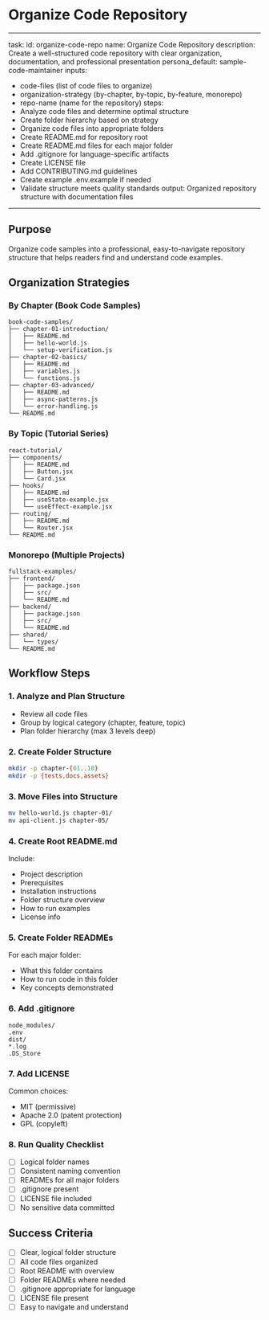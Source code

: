 <!-- Powered by BMAD™ Core -->

# Organize Code Repository

---

task:
id: organize-code-repo
name: Organize Code Repository
description: Create a well-structured code repository with clear organization, documentation, and professional presentation
persona_default: sample-code-maintainer
inputs:

- code-files (list of code files to organize)
- organization-strategy (by-chapter, by-topic, by-feature, monorepo)
- repo-name (name for the repository)
  steps:
- Analyze code files and determine optimal structure
- Create folder hierarchy based on strategy
- Organize code files into appropriate folders
- Create README.md for repository root
- Create README.md files for each major folder
- Add .gitignore for language-specific artifacts
- Create LICENSE file
- Add CONTRIBUTING.md guidelines
- Create example .env.example if needed
- Validate structure meets quality standards
  output: Organized repository structure with documentation files

---

## Purpose

Organize code samples into a professional, easy-to-navigate repository structure that helps readers find and understand code examples.

## Organization Strategies

### By Chapter (Book Code Samples)

```
book-code-samples/
├── chapter-01-introduction/
│   ├── README.md
│   ├── hello-world.js
│   └── setup-verification.js
├── chapter-02-basics/
│   ├── README.md
│   ├── variables.js
│   └── functions.js
├── chapter-03-advanced/
│   ├── README.md
│   ├── async-patterns.js
│   └── error-handling.js
└── README.md
```

### By Topic (Tutorial Series)

```
react-tutorial/
├── components/
│   ├── README.md
│   ├── Button.jsx
│   └── Card.jsx
├── hooks/
│   ├── README.md
│   ├── useState-example.jsx
│   └── useEffect-example.jsx
├── routing/
│   ├── README.md
│   └── Router.jsx
└── README.md
```

### Monorepo (Multiple Projects)

```
fullstack-examples/
├── frontend/
│   ├── package.json
│   ├── src/
│   └── README.md
├── backend/
│   ├── package.json
│   ├── src/
│   └── README.md
├── shared/
│   └── types/
└── README.md
```

## Workflow Steps

### 1. Analyze and Plan Structure

- Review all code files
- Group by logical category (chapter, feature, topic)
- Plan folder hierarchy (max 3 levels deep)

### 2. Create Folder Structure

```bash
mkdir -p chapter-{01..10}
mkdir -p {tests,docs,assets}
```

### 3. Move Files into Structure

```bash
mv hello-world.js chapter-01/
mv api-client.js chapter-05/
```

### 4. Create Root README.md

Include:

- Project description
- Prerequisites
- Installation instructions
- Folder structure overview
- How to run examples
- License info

### 5. Create Folder READMEs

For each major folder:

- What this folder contains
- How to run code in this folder
- Key concepts demonstrated

### 6. Add .gitignore

```
node_modules/
.env
dist/
*.log
.DS_Store
```

### 7. Add LICENSE

Common choices:

- MIT (permissive)
- Apache 2.0 (patent protection)
- GPL (copyleft)

### 8. Run Quality Checklist

- [ ] Logical folder names
- [ ] Consistent naming convention
- [ ] READMEs for all major folders
- [ ] .gitignore present
- [ ] LICENSE file included
- [ ] No sensitive data committed

## Success Criteria

- [ ] Clear, logical folder structure
- [ ] All code files organized
- [ ] Root README with overview
- [ ] Folder READMEs where needed
- [ ] .gitignore appropriate for language
- [ ] LICENSE file present
- [ ] Easy to navigate and understand
